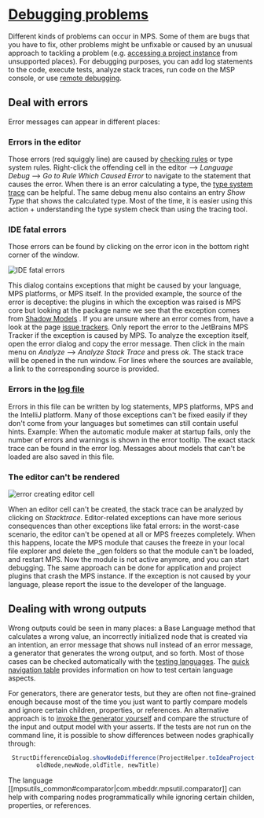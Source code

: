 # [Debugging problems](https://pythonprinciples.com/blog/getting-unstuck/#debugging-problems)

Different kinds of problems can occur in MPS. Some of them are bugs that you have to fix, other problems might be unfixable or caused by an unusual approach to
tackling a problem (e.g. [accessing a project instance](accessing_the_project.md) from unsupported places). For debugging purposes, you can add log statements to the code, execute tests, analyze stack traces,  run code on the MSP console, or use [remote debugging](https://specificlanguages.com/articles/debugging/).

## Deal with errors

Error messages can appear in different places:

### Errors in the editor

Those errors (red squiggly line) are caused by [checking rules](https://www.jetbrains.com/help/mps/typesystem.html#checkingrules) or type system rules.
Right-click the offending cell in the editor --> *Language Debug* --> *Go to Rule Which Caused Error* to navigate to the statement that causes the error.
When there is an error calculating a type, the [type system trace](https://www.jetbrains.com/help/mps/typesystem.html#type-system,trace) can be helpful. The same
debug menu also contains an entry *Show Type* that shows the calculated type. Most of the time, it is easier using this action + understanding the type system check
than using the tracing tool.

### IDE fatal errors

Those errors can be found by clicking on the error icon in the bottom right corner of the window.

![IDE fatal errors](ide_fatal_errors.png)

This dialog contains exceptions that might be caused by your language, MPS platforms, or MPS itself. In the provided example, the source of the error
is deceptive: the plugins in which the exception was raised is MPS core but looking at the package name we see that the exception comes from [Shadow Models](https://jetbrains.github.io/MPS-extensions/extensions/other/shadow-models/)
. If you are unsure where an error comes from, have a look at the page [issue trackers](issue_trackers.md). Only report the error to the JetBrains MPS Tracker
if the exception is caused by MPS.
To analyze the exception itself, open the error dialog and copy the error message. Then click in the main menu on *Analyze* --> *Analyze Stack Trace* and press *ok*.
The stack trace will be opened in the run window. For lines where the sources are available, a link to the corresponding source is provided.

### Errors in the [log file](https://www.jetbrains.com/help/mps/directories-used-by-the-ide-to-store-settings-caches-plugins-and-logs.html#logs-directory)

Errors in this file can be written by log statements, MPS platforms, MPS and the IntelliJ platform. Many of those exceptions can't be fixed easily if they don't come from your languages but sometimes can still contain useful hints. Example: When the automatic module maker at startup fails, only the number of errors and warnings is shown in the error tooltip. The exact stack trace can be found in the error log. Messages about models that can't be loaded are also saved in this file.

### The editor can't be rendered

![error creating editor cell](error_creating_editor_cell.png)

When an editor cell can't be created, the stack trace can be analyzed by clicking on *Stacktrace*. Editor-related exceptions can have more serious
consequences than other exceptions like fatal errors: in the worst-case scenario, the editor can't be opened at all or MPS freezes completely. When
this happens, locate the MPS module that causes the freeze in your local file explorer and delete the _gen folders so that the module can't be loaded, and restart MPS. Now the
module is not active anymore, and you can start debugging. The same approach can be done for application and project plugins that crash the MPS instance.
If the exception is not caused by your language, please report the issue to the developer of the language.

## Dealing with wrong outputs

Wrong outputs could be seen in many places: a Base Language method that calculates a wrong value, an incorrectly initialized node
that is created via an intention, an error message that shows null instead of an error message, a generator that generates the wrong output, and so forth. Most of those cases can be checked automatically with the [testing languages](https://www.jetbrains.com/help/mps/testing-languages.html). The [quick navigation table](https://www.jetbrains.com/help/mps/testing-languages.html#quicknavigationtable) provides information on how to test certain
language aspects.

For generators, there are generator tests, but they are often not fine-grained enough because most of the time you just want to partly
compare models and ignore certain children, properties, or references. An alternative approach is to [invoke the generator yourself](http://127.0.0.1:8000/mps-platform-docs/platform_essentials/mpsutils/generator/) and compare the structure of the input and output model with your asserts. If
the tests are not run on the command line, it is possible to show differences between nodes graphically through:
```java
 StructDifferenceDialog.showNodeDifference(ProjectHelper.toIdeaProject(project),
        oldNode,newNode,oldTitle, newTitle)
```

The language [[mpsutils_common#comparator|com.mbeddr.mpsutil.comparator]] can help with comparing nodes programmatically while ignoring certain childen, properties, or references.